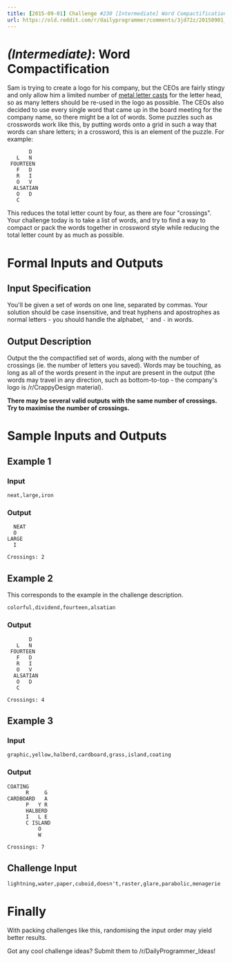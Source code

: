 ```yaml
---
title: [2015-09-01] Challenge #230 [Intermediate] Word Compactification
url: https://old.reddit.com/r/dailyprogrammer/comments/3jd72z/20150901_challenge_230_intermediate_word/
---
```


# [](#IntermediateIcon) _(Intermediate)_: Word Compactification

Sam is trying to create a logo for his company, but the CEOs are fairly stingy and only allow him a limited number of [metal letter casts](https://en.wikipedia.org/wiki/Movable_type#Typesetting) for the letter head, so as many letters should be re-used in the logo as possible. The CEOs also decided to use every single word that came up in the board meeting for the company name, so there might be a lot of words. Some puzzles such as crosswords work like this, by putting words onto a grid in such a way that words can share letters; in a crossword, this is an element of the puzzle. For example:

           D
       L   N
     FOURTEEN
       F   D
       R   I
       O   V
      ALSATIAN
       O   D
       C

This reduces the total letter count by four, as there are four "crossings". Your challenge today is to take a list of words, and try to find a way to compact or pack the words together in crossword style while reducing the total letter count by as much as possible.

# Formal Inputs and Outputs

## Input Specification

You'll be given a set of words on one line, separated by commas. Your solution should be case insensitive, and treat hyphens and apostrophes as normal letters - you should handle the alphabet, `'` and `-` in words. 

## Output Description

Output the the compactified set of words, along with the number of crossings (ie. the number of letters you saved). Words may be touching, as long as all of the words present in the input are present in the output (the words may travel in any direction, such as bottom-to-top - the company's logo is /r/CrappyDesign material).

**There may be several valid outputs with the same number of crossings. Try to maximise the number of crossings.**

# Sample Inputs and Outputs

## Example 1

### Input

    neat,large,iron

### Output

      NEAT
      O
    LARGE
      I
    
    Crossings: 2

## Example 2

This corresponds to the example in the challenge description.

    colorful,dividend,fourteen,alsatian

### Output

           D
       L   N
     FOURTEEN
       F   D
       R   I
       O   V
      ALSATIAN
       O   D
       C
    
    Crossings: 4

## Example 3

### Input

    graphic,yellow,halberd,cardboard,grass,island,coating

### Output
    
    COATING
          R     G
    CARDBOARD   A
          P   Y R
          HALBERD
          I   L E
          C ISLAND
              O 
              W
    
    Crossings: 7

## Challenge Input

    lightning,water,paper,cuboid,doesn't,raster,glare,parabolic,menagerie

# Finally

With packing challenges like this, randomising the input order may yield better results.

Got any cool challenge ideas? Submit them to /r/DailyProgrammer_Ideas!